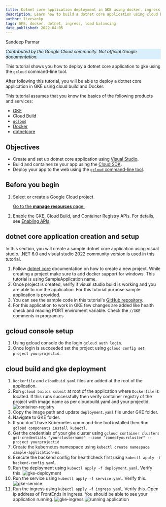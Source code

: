 ```yaml
---
title: Dotnet core application deployment in GKE using docker, ingress and load balancer
description: Learn how to build a dotnet core application using cloud build deploy to gke and expose using ingress
author: livesankp
tags: GKE, docker, dotnet, ingress, load balancing
date_published: 2022-04-05
---
```


Sandeep Parmar

<p style="background-color:#D9EFFC;"><i>Contributed by the Google Cloud community. Not official Google documentation.</i></p>

This tutorial shows you how to deploy a dotnet core application to gke using the `gcloud` command-line tool.

After following this tutorial, you will be able to deploy a dotnet core application in GKE using cloud build and Docker.

This tutorial assumes that you know the basics of the following products and services:

  - [GKE](https://cloud.google.com/kubernetes-engine/docs)
  - [Cloud Build](https://cloud.google.com/build/docs)
  - [`gcloud`](https://cloud.google.com/sdk/docs)
  - [Docker](https://docs.docker.com/engine/reference/commandline/run)
  - [dotnetcore](https://docs.microsoft.com/en-us/aspnet/core/introduction-to-aspnet-core)

## Objectives

*   Create and set up dotnet core application using [Visual Studio](https://visualstudio.microsoft.com/).
*   Build and containerize your app using the [Cloud SDK](https://cloud.google.com/sdk).
*   Deploy your app to the web using the [`gcloud` command-line tool](https://cloud.google.com/sdk/gcloud).

## Before you begin

1.  Select or create a Google Cloud project.

    [Go to the **manage resources** page.](https://console.cloud.google.com/cloud-resource-manager)

1.  Enable the GKE, Cloud Build, and Container Registry APIs. For details, see
    [Enabling APIs](https://cloud.google.com/apis/docs/getting-started#enabling_apis).

## dotnet core application creation and setup

In this section, you will create a sample dotnet core application using visual studio. .NET 6.0 and visual studio 2022 community version is used in this tutorial.

1. Follow [dotnet core](https://docs.microsoft.com/en-us/aspnet/core/?view=aspnetcore-6.0) documentation on how to create a new project. While creating a project make sure to add docker support for windows. This tutorial is using SampleApplication name.
1. Once project is created, verify if visual studio build is working and you are able to run the application. For this tutorial purpose sample application is provided.
1. You can see the sample code in this tutorial's [GitHub repository](https://github.com/GoogleCloudPlatform/community/tree/master/tutorials/gke-dotnet-docker-ingress/SampleApplication).
1. For this application to work in GKE few changes are added like health check and reading PORT enviroment variable. Check the `//GKE` comments in program.cs

## gcloud console setup

1.  Using gcloud console do the login `gcloud auth login`.
1.  Once login is succeeded set the project using `gcloud config set project yourprojectid`.

## cloud build and gke deployment
1.  `Dockerfile` and `cloudbuid.yaml` files are added at the root of the application.
1.  Run `gcloud builds submit` at root of the application where `Dockerfile` is located. If this runs successfully then verify container registry of the project with image name as per cloudbuild.yaml and your projectid.
	![container-registry](https://storage.googleapis.com/gcp-community/tutorials/gke-dotnet-docker-ingress/images/container-registry-image.png)
1.  Copy the image path and update `deployment.yaml` file under GKE folder.
1.  Navigate to GKE folder.
1.  If you don't have Kubernetes command-line tool installed then Run `gcloud components install kubectl`.
1.  Get the credentials of your gke cluster using `gcloud container clusters get-credentials "yourclustername" --zone "zoneofyourcluster" --project yourprojectid`
1.  Create the kubernetes namespace using `kubectl create namespace sample-application-ns`.
1.  Execute the backend config for healthcheck first using `kubectl apply -f backend-config.yaml`.
1.  Run the deployment using `kubectl apply -f deployment.yaml`. Verify this.
        ![gke-deployment](https://storage.googleapis.com/gcp-community/tutorials/gke-dotnet-docker-ingress/images/gke-deployment.png)
1.  Run the service using `kubectl apply -f service.yaml`. Verify this.
        ![gke-service](https://storage.googleapis.com/gcp-community/tutorials/gke-dotnet-docker-ingress/images/gke-service.png)
1.  Run the ingress using `kubectl apply -f ingress.yaml`. Verify this. Open ip address of FrontEnds in ingress. You should be able to see your application running.
        ![gke-ingress](https://storage.googleapis.com/gcp-community/tutorials/gke-dotnet-docker-ingress/images/gke-ingress.png)
	![running application](https://storage.googleapis.com/gcp-community/tutorials/gke-dotnet-docker-ingress/images/running-application.png)
